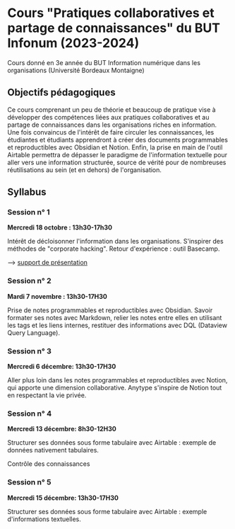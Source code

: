 # Cours "Pratiques collaboratives et partage de connaissances" du BUT Infonum (2023-2024)

Cours donné en 3e année du BUT Information numérique dans les organisations (Université Bordeaux Montaigne)

## Objectifs pédagogiques 

Ce cours comprenant un peu de théorie et beaucoup de pratique vise à développer des compétences liées aux pratiques collaboratives et au partage de connaissances dans les organisations riches en information. Une fois convaincus de l'intérêt de faire circuler les connaissances, les étudiantes et étudiants apprendront à créer des documents programmables et reproductibles avec Obsidian et Notion. Enfin, la prise en main de l'outil Airtable permettra de dépasser le paradigme de l'information textuelle pour aller vers une information structurée, source de vérité pour de nombreuses réutilisations au sein (et en dehors) de l'organisation.

## Syllabus 

### Session n° 1

**Mercredi 18 octobre : 13h30-17h30**

Intérêt de décloisonner l'information dans les organisations. S'inspirer des méthodes de "corporate hacking". Retour d'expérience : outil Basecamp.

--> [support de présentation]([url](/pratiques-collaboratives-partage-connaissances/blob/main/De%CC%81cloisonner-information-corporate-hacking-Basecamp.html))

### Session n° 2

**Mardi 7 novembre : 13h30-17H30**

Prise de notes programmables et reproductibles avec Obsidian. Savoir formater ses notes avec Markdown, relier les notes entre elles en utilisant les tags et les liens internes, restituer des informations avec DQL (Dataview Query Language).

### Session n° 3

**Mercredi 6 décembre: 13h30-17H30**

Aller plus loin dans les notes programmables et reproductibles avec Notion, qui apporte une dimension collaborative. Anytype s'inspire de Notion tout en respectant la vie privée.

### Session n° 4

**Mercredi 13 décembre: 8h30-12H30**

Structurer ses données sous forme tabulaire avec Airtable : exemple de données nativement tabulaires.

Contrôle des connaissances

### Session n° 5

**Mercredi 15 décembre: 13h30-17H30**

Structurer ses données sous forme tabulaire avec Airtable : exemple d'informations textuelles.
